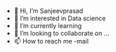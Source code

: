 - 👋 Hi, I’m Sanjeevprasad
- 👀 I’m interested in Data science 
- 🌱 I’m currently learning 
- 💞️ I’m looking to collaborate on ...
- 📫 How to reach me -mail

<!---
Sanjeev001prasad/Sanjeev001prasad is a ✨ special ✨ repository because its `README.md` (this file) appears on your GitHub profile.
You can click the Preview link to take a look at your changes.
--->
